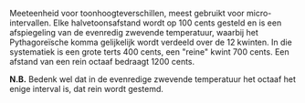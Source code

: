 Meeteenheid voor toonhoogteverschillen, meest gebruikt voor micro-intervallen.
Elke halvetoonsafstand wordt op 100 cents gesteld en is een afspiegeling van de evenredig zwevende temperatuur, waarbij het Pythagoreïsche komma gelijkelijk wordt verdeeld over de 12 kwinten. In die systematiek is een grote terts 400 cents, een "reine" kwint 700 cents.
Een afstand van een rein octaaf bedraagt 1200 cents.

**N.B.** Bedenk wel dat in de evenredige zwevende temperatuur het octaaf het enige interval is, dat rein wordt gestemd.

